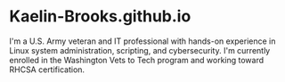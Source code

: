 # Kaelin-Brooks.github.io
I'm a U.S. Army veteran and IT professional with hands-on experience in Linux system administration, scripting, and cybersecurity. I'm currently enrolled in the Washington Vets to Tech program and working toward RHCSA certification.
